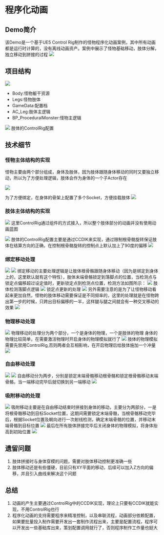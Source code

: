# 程序化动画
## Demo简介
该Demo是一个基于UE5 Control Rig制作的怪物程序化动画案例，其中所有动画都是运行时计算的，没有离线动画资产。案例中展示了怪物基础移动，肢体分解，独立移动到拼接的过程
![](Doc/Imgs/Main.gif)

## 项目结构

![](Doc/Imgs/impicture_20220910_195500.png)

- Body:怪物躯干资源
- Legs:怪物肢体
- GameData:配置档
- AC_Leg:肢体主逻辑
- BP_ProceduralMonster:怪物主逻辑

![](Doc/Imgs/impicture_20220910_195855.png)
肢体的ControlRig配置

## 技术细节

### 怪物主体结构的实现
怪物主要由两个部分组成，身体及肢体，因为肢体跟随身体移动的同时又要独立移动，所以为了方便处理逻辑，肢体会作为身体的一个子Actor存在

![](Doc/Imgs/impicture_20220910_200350.png)

为了方便绑定，在身体的骨架上配置了多个Socket，方便挂载肢体
![](Doc/Imgs/impicture_20220910_200636.png)

### 肢体主体结构的实现

![](Doc/Imgs/impicture_20220910_201836.png)
这里ControlRig通过组件的方式接入，所以整个肢体部分的动画并没有使用动画蓝图

![](Doc/Imgs/impicture_20220910_202547.png)
肢体的ControlRig配置主要是通过CCDIK来实现，通过限制根骨骼旋转保证肢体在结算方向的正确，在控制根骨骼旋转的控制点上默认加上了90度的偏移
![](Doc/Imgs/impicture_20220910_211057.png)
### 绑定移动处理

![](Doc/Imgs/BindMove.gif)
![](Doc/Imgs/impicture_20220910_203026.png)
绑定移动的主要处理逻辑是让肢体根骨骼跟随身体移动（因为是绑定到身体上的，这里默认就有这个特性），肢体末端骨骼锁定到落脚点的位置，当检测点与锁定点偏移超过设定值时，更新锁定点到检测点位置，检测方法如图所示：
![](Doc/Imgs/impicture_20220910_203456.png)
肢体检测落脚点逻辑
![](Doc/Imgs/impicture_20220910_203211.png)
锁定点更新的处理
![](Doc/Imgs/impicture_20220910_204606.png)
另外需要注意的是为了让怪物移动看起来更加自然，怪物的肢体移动需要保证是不同频率的，这里的处理就是在怪物跨出第一步的时候，只跨出目标偏移的一半，这样腿与腿之间就会有一种交叉移动的效果
![](Doc/Imgs/impicture_20220910_205007.png)

### 物理移动处理
![](Doc/Imgs/PhysicMove.gif)
物理移动的处理分为两个部分，一个是身体的物理，一个是肢体的物理
身体的物理比较简单，在需要激活物理时开启身体的物理模拟就行了
![](Doc/Imgs/impicture_20220910_205340.png)
肢体的物理模拟需要先禁用ControlRig,否则两者会互相影响，在开启物理后给肢体施加一个冲量
![](Doc/Imgs/impicture_20220910_205449.png)
### 自由移动处理
![](Doc/Imgs/FreeMove.gif)
![](Doc/Imgs/impicture_20220910_210546.png)
自由移动分为两步，分别是锁定末端骨骼移动根骨骼和锁定根骨骼移动末端骨骼，当一端移动完毕后就切换到另一端移动
![](Doc/Imgs/impicture_20220910_211329.png)
### 吸附移动的处理
![](Doc/Imgs/SnapMove.gif)
吸附移动主要是在自由移动结束时拼接到身体的移动，主要分为两部分，一是将根骨骼移动到目标Socket位置，这期间需要锁定末端骨骼，当根骨骼移动完毕后，根据Socket位置及朝向进行一次射线检测，确定末端骨骼的位置，并移动末端骨骼到目标位置
![](Doc/Imgs/impicture_20220910_212006.png)
最后在所有肢体拼接完毕后关闭身体的物理模拟，将身体抬高到初始位置
![](Doc/Imgs/impicture_20220910_212739.png)

## 遗留问题
1. 肢体拼接时与身体穿模的问题，需要对肢体移动控制更准确一些
2. 肢体移动还是有些僵硬，目前只有XY平面的移动，后续可以加入Z方向的偏移，并且引入曲线来解决这个问题

## 总结
1. 动画的产生主要通过ControlRig中的CCDIK实现，理论上只要有CCDIK就能实现，不用ControlRig也行
2. 程序化动画的支持需要程序来精准控制，以及串联流程，动画部分依赖配置，如果要批量投入制作需要开发出一套制作流程出来，主要是配置流程，程序可以开发出一些基础库出来，策划配置调用就行了，否则程序制作工作量也挺大